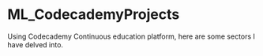 # ML_CodecademyProjects
Using Codecademy Continuous education platform, here are some sectors I have delved into.
